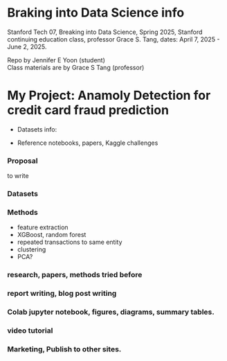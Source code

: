 # Braking into Data Science info  
Stanford Tech 07, Breaking into Data Science, Spring 2025, Stanford continuing education class, professor Grace S. Tang, dates: April 7, 2025 - June 2, 2025.  

Repo by Jennifer E Yoon (student)  
Class materials are by Grace S Tang (professor)   

# My Project: Anamoly Detection for credit card fraud prediction      

 * Datasets info:

 * Reference notebooks, papers, Kaggle challenges   


### Proposal  
to write  

### Datasets    


### Methods   

 * feature extraction
 * XGBoost, random forest
 * repeated transactions to same entity
 * clustering
 * PCA?

### research, papers, methods tried before   


### report writing, blog post writing   


### Colab jupyter notebook, figures, diagrams, summary tables.  


### video tutorial   

### Marketing, Publish to other sites.  



